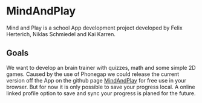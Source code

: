 # MindAndPlay
Mind and Play is a school App development project developed by Felix Herterich, Niklas Schmiedel and Kai Karren.

<h2>Goals</h2>
We want to develop an brain trainer with quizzes, math and some simple 2D games.
Caused by the use of Phonegap we could release the current version off the App on the github page <a href="http://kaik-interactive.github.io/MindAndPlay/">MindAndPlay</a> for free use in your browser.
But for now it is only possible to save your progress local. A online linked profile option to save and sync your progress is planed for the future.


